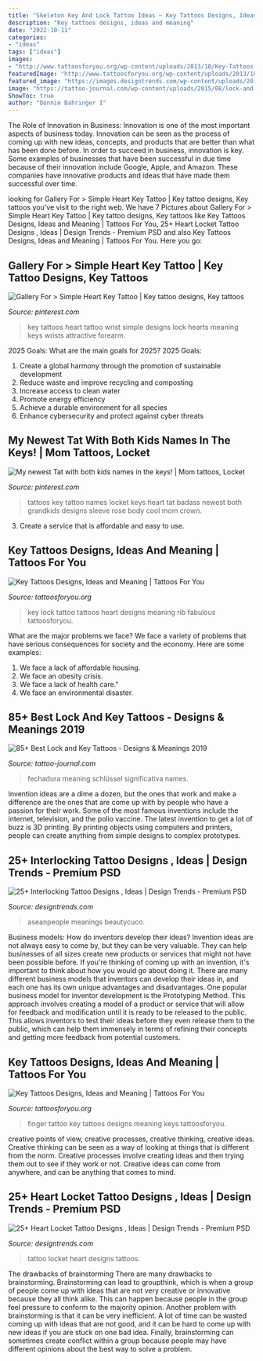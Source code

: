 ```yaml
---
title: "Skeleton Key And Lock Tattoo Ideas ~ Key Tattoos Designs, Ideas And Meaning"
description: "Key tattoos designs, ideas and meaning"
date: "2022-10-11"
categories:
- "ideas"
tags: ["ideas"]
images:
- "http://www.tattoosforyou.org/wp-content/uploads/2013/10/Key-Tattoos-Designs.jpg"
featuredImage: "http://www.tattoosforyou.org/wp-content/uploads/2013/10/Key-and-Lock-Tattoo.jpg"
featured_image: "https://images.designtrends.com/wp-content/uploads/2016/03/29115255/Heart-Locket-Tattoo.jpg"
image: "https://tattoo-journal.com/wp-content/uploads/2015/08/lock-and-key-tattoo-74.jpg"
ShowToc: true
author: "Donnie Bahringer I"
---
```



The Role of Innovation in Business:
Innovation is one of the most important aspects of business today. Innovation can be seen as the process of coming up with new ideas, concepts, and products that are better than what has been done before. In order to succeed in business, innovation is key. Some examples of businesses that have been successful in due time because of their innovation include Google, Apple, and Amazon. These companies have innovative products and ideas that have made them successful over time.

	

		
looking for Gallery For &gt; Simple Heart Key Tattoo | Key tattoo designs, Key tattoos you've visit to the right web. We have 7 Pictures about Gallery For &gt; Simple Heart Key Tattoo | Key tattoo designs, Key tattoos like Key Tattoos Designs, Ideas and Meaning | Tattoos For You, 25+ Heart Locket Tattoo Designs , Ideas | Design Trends - Premium PSD and also Key Tattoos Designs, Ideas and Meaning | Tattoos For You. Here you go:
		
    
## Gallery For &gt; Simple Heart Key Tattoo | Key Tattoo Designs, Key Tattoos

<img loading=lazy src="https://i.pinimg.com/736x/36/37/75/3637758b664381dccffa66f07c8e3ded--tattoo-key-key-tattoos.jpg" onerror="this.onerror=null;this.src='https://tse2.mm.bing.net/th?id=OIP.Qya4Q3z9MBos8ALqLj1nxQHaJ3&amp;pid=15.1';" alt="Gallery For &gt; Simple Heart Key Tattoo | Key tattoo designs, Key tattoos">

_Source: pinterest.com_

>key tattoos heart tattoo wrist simple designs lock hearts meaning keys wrists attractive forearm. 

	

2025 Goals: What are the main goals for 2025?
2025 Goals: 
1. Create a global harmony through the promotion of sustainable development 
2. Reduce waste and improve recycling and composting 
3. Increase access to clean water 
4. Promote energy efficiency 
5. Achieve a durable environment for all species 
6. Enhance cybersecurity and protect against cyber threats 

    
## My Newest Tat With Both Kids Names In The Keys! | Mom Tattoos, Locket

<img loading=lazy src="https://i.pinimg.com/736x/7c/a4/98/7ca49881be1cbc9891ef44b6bb741a7f--grandkids-skull-rose-tattoos.jpg" onerror="this.onerror=null;this.src='https://tse4.mm.bing.net/th?id=OIP.q_l5em_z90V42-PC6Z1uuQHaLG&amp;pid=15.1';" alt="My newest Tat with both kids names in the keys! | Mom tattoos, Locket">

_Source: pinterest.com_

>tattoos key tattoo names locket keys heart tat badass newest both grandkids designs sleeve rose body cool mom crown. 

	

3. Create a service that is affordable and easy to use.

    
## Key Tattoos Designs, Ideas And Meaning | Tattoos For You

<img loading=lazy src="http://www.tattoosforyou.org/wp-content/uploads/2013/10/Key-and-Lock-Tattoo.jpg" onerror="this.onerror=null;this.src='https://tse2.mm.bing.net/th?id=OIP._wUrZeUP_9NCkEyXSWXFxAHaJ4&amp;pid=15.1';" alt="Key Tattoos Designs, Ideas and Meaning | Tattoos For You">

_Source: tattoosforyou.org_

>key lock tattoo tattoos heart designs meaning rib fabulous tattoosforyou. 

	

What are the major problems we face?
We face a variety of problems that have serious consequences for society and the economy. Here are some examples:
1. We face a lack of affordable housing. 
2. We face an obesity crisis. 
3. We face a lack of health care." 
4. We face an environmental disaster.

    
## 85+ Best Lock And Key Tattoos - Designs &amp; Meanings 2019

<img loading=lazy src="https://tattoo-journal.com/wp-content/uploads/2015/08/lock-and-key-tattoo-74.jpg" onerror="this.onerror=null;this.src='https://tse3.mm.bing.net/th?id=OIP.g5-RER4zvsCfy30QodCYfwHaHa&amp;pid=15.1';" alt="85+ Best Lock and Key Tattoos - Designs &amp; Meanings 2019">

_Source: tattoo-journal.com_

>fechadura meaning schlüssel significativa names. 

	

Invention ideas are a dime a dozen, but the ones that work and make a difference are the ones that are come up with by people who have a passion for their work. Some of the most famous inventions include the internet, television, and the polio vaccine. The latest invention to get a lot of buzz is 3D printing. By printing objects using computers and printers, people can create anything from simple designs to complex prototypes.

    
## 25+ Interlocking Tattoo Designs , Ideas | Design Trends - Premium PSD

<img loading=lazy src="https://images.designtrends.com/wp-content/uploads/2016/02/28131812/Creative-Couple-Tattoo-Design.jpg" onerror="this.onerror=null;this.src='https://tse2.mm.bing.net/th?id=OIP.u5gbXEXbzp4ZwOuyCVyP_QHaHa&amp;pid=15.1';" alt="25+ Interlocking Tattoo Designs , Ideas | Design Trends - Premium PSD">

_Source: designtrends.com_

>aseanpeople meanings beautycuco. 

	

Business models: How do inventors develop their ideas?
Invention ideas are not always easy to come by, but they can be very valuable. They can help businesses of all sizes create new products or services that might not have been possible before. If you're thinking of coming up with an invention, it's important to think about how you would go about doing it. There are many different business models that inventors can develop their ideas in, and each one has its own unique advantages and disadvantages.
One popular business model for inventor development is the Prototyping Method. This approach involves creating a model of a product or service that will allow for feedback and modification until it is ready to be released to the public. This allows inventors to test their ideas before they even release them to the public, which can help them immensely in terms of refining their concepts and getting more feedback from potential customers.

    
## Key Tattoos Designs, Ideas And Meaning | Tattoos For You

<img loading=lazy src="http://www.tattoosforyou.org/wp-content/uploads/2013/10/Key-Tattoos-Designs.jpg" onerror="this.onerror=null;this.src='https://tse2.mm.bing.net/th?id=OIP.hjJjiz_jf9s8aoR1DtwJjwHaJ3&amp;pid=15.1';" alt="Key Tattoos Designs, Ideas and Meaning | Tattoos For You">

_Source: tattoosforyou.org_

>finger tattoo key tattoos designs meaning keys tattoosforyou. 

	

creative points of view, creative processes, creative thinking, creative ideas.
Creative thinking can be seen as a way of looking at things that is different from the norm. Creative processes involve creating ideas and then trying them out to see if they work or not. Creative ideas can come from anywhere, and can be anything that comes to mind.

    
## 25+ Heart Locket Tattoo Designs , Ideas | Design Trends - Premium PSD

<img loading=lazy src="https://images.designtrends.com/wp-content/uploads/2016/03/29115255/Heart-Locket-Tattoo.jpg" onerror="this.onerror=null;this.src='https://tse2.mm.bing.net/th?id=OIP.WzqEjoiVlcTBni6QCB0I6wHaHa&amp;pid=15.1';" alt="25+ Heart Locket Tattoo Designs , Ideas | Design Trends - Premium PSD">

_Source: designtrends.com_

>tattoo locket heart designs tattoos. 

	

The drawbacks of brainstorming
There are many drawbacks to brainstorming. Brainstorming can lead to groupthink, which is when a group of people come up with ideas that are not very creative or innovative because they all think alike. This can happen because people in the group feel pressure to conform to the majority opinion. Another problem with brainstorming is that it can be very inefficient. A lot of time can be wasted coming up with ideas that are not good, and it can be hard to come up with new ideas if you are stuck on one bad idea. Finally, brainstorming can sometimes create conflict within a group because people may have different opinions about the best way to solve a problem.


